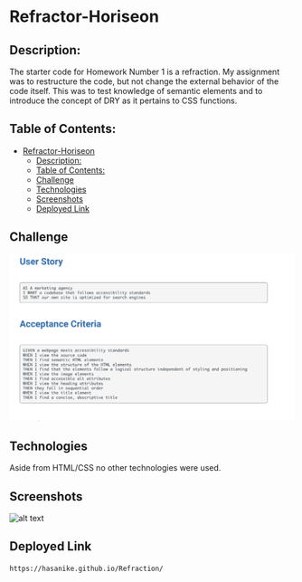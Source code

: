 # Refractor-Horiseon

## Description:
 The starter code for Homework Number 1 is a refraction. My assignment was to restructure the code, but not change the external behavior of the code itself. This was to test knowledge of semantic elements and to introduce the concept of DRY as it pertains to CSS functions. 

## Table of Contents:
- [Refractor-Horiseon](#refractor-horiseon)
  - [Description:](#description)
  - [Table of Contents:](#table-of-contents)
  - [Challenge](#challenge)
  - [Technologies](#technologies)
  - [Screenshots](#screenshots)
  - [Deployed Link](#deployed-link)
    
## Challenge 
![alt text](/assets/images/Screenshot%202024-02-13%20at%2010.05.50%20PM.png "User Criteria/Challenge")


## Technologies
 Aside from HTML/CSS no other technologies were used. 

## Screenshots
 ![alt text](/assets/images/HoriseonScreenshot.png "Image of refracted webpage")

## Deployed Link
    https://hasanike.github.io/Refraction/